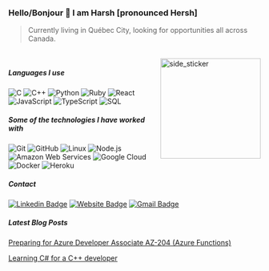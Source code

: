
### Hello/Bonjour 👋 I am Harsh [pronounced Hersh] 

> Currently living in Québec City, looking for opportunities all across Canada. 
<br />
<img align="right" width=200px height=200px alt="side_sticker" src="https://media.giphy.com/media/TEnXkcsHrP4YedChhA/giphy.gif" />

##### Languages I use

![C](https://img.shields.io/badge/-C-000000?style=flat&logo=c)
![C++](https://img.shields.io/badge/-C++-000000?style=flat&logo=c%2B%2B)
![Python](https://img.shields.io/badge/-Python-000000?style=flat&logo=python)
![Ruby](https://img.shields.io/badge/-Ruby-000000?style=flat&logo=ruby)
![React](https://img.shields.io/badge/-React-000000?style=flat&logo=react)
![JavaScript](https://img.shields.io/badge/-JavaScript-000000?style=flat&logo=javascript)
![TypeScript](https://img.shields.io/badge/-TypeScript-000000?style=flat&logo=typescript)
![SQL](https://img.shields.io/badge/-SQL-000000?style=flat&logo=postgresql)

##### Some of the technologies I have worked with

![Git](https://img.shields.io/badge/-Git-222222?style=flat&logo=git&logoColor=F05032)
![GitHub](https://img.shields.io/badge/-GitHub-222222?style=flat&logo=github&logoColor=181717)
![Linux](https://img.shields.io/badge/-Linux-222222?style=flat&logo=linux&logoColor=FCC624)
![Node.js](https://img.shields.io/badge/-Node.js-222222?style=flat&logo=node.js&logoColor=339933)
![Amazon Web Services](https://img.shields.io/badge/-Amazon%20Web%20Services-222222?style=flat-square&logo=Amazon-Web-Service)
![Google Cloud](https://img.shields.io/badge/Google%20Cloud-black?style=flat-square&logo=google-cloud)
![Docker](https://img.shields.io/badge/-Docker-black?style=flat-square&logo=docker)
![Heroku](https://img.shields.io/badge/-Heroku-222222?style=flat-square&logo=heroku)
<br/>

##### Contact

[![Linkedin Badge](https://img.shields.io/badge/-hb-000000?style=flat&logo=Linkedin&logoColor=F05032&link=https://www.linkedin.com/in/harsh-banthiya-858a6820a/)](https://www.linkedin.com/in/harsh-banthiya-858a6820a/)
[![Website Badge](https://img.shields.io/badge/-hb-000000?style=flat&logo=Google-Chrome&logoColor=white&link=https://harsh-banthiya.vercel.app/)](https://harsh-banthiya.vercel.app/)
[![Gmail Badge](https://img.shields.io/badge/-hb-c14438?style=flat&logo=Gmail&logoColor=white&link=mailto:banthiyaharsh01@gmail.com)](mailto:banthiyaharsh01@gmail.com)

##### Latest Blog Posts

[Preparing for Azure Developer Associate AZ-204 (Azure Functions)](https://harsh-banthiya.vercel.app/azure-functions-overview)

[Learning C# for a C++ developer](https://harsh-banthiya.vercel.app/learning-c-for-a-c-developer)

